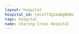 ```yaml
---
layout: hospital
hospital_id: recst73g2aaBgWXWz
tags: hospital
name: Charing Cross Hospital
---
```

